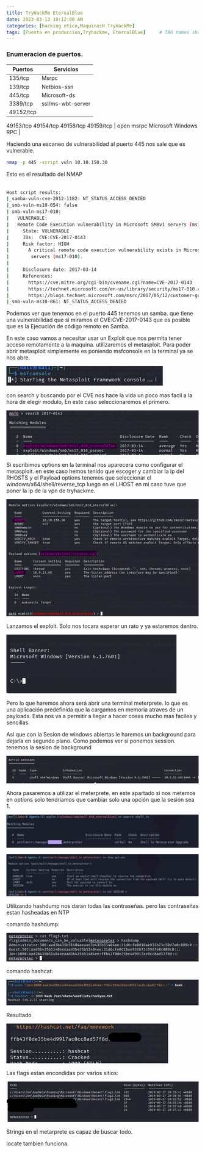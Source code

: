 ```yaml
---
title: TryHackMe EternalBlue
date: 2023-03-13 10:12:00 AM
categories: [hacking etico,MaquinasH TryHackMe]
tags: [Puesta en produccion,Tryhackme, EternalBlue]     # TAG names should always be lowercase
---
```


### Enumeracion de puertos.

| Puertos | Servicios |
| --- | --- |
| 135/tcp | Msrpc |
| 139/tcp | Netbios-ssn |
| 445/tcp | Microsoft-ds |
| 3389/tcp | ssl/ms-wbt-server |
| 49152/tcp 
49153/tcp 
49154/tcp
49158/tcp
49159/tcp  | open msrpc Microsoft Windows RPC |

Haciendo una escaneo de vulnerabilidad al puerto 445 nos sale que es vulnerable. 

```bash
nmap -p 445 -script vuln 10.10.150.30
```

Esto es el resultado del NMAP 

```bash

Host script results:
|_samba-vuln-cve-2012-1182: NT_STATUS_ACCESS_DENIED
|_smb-vuln-ms10-054: false
| smb-vuln-ms17-010: 
|   VULNERABLE:
|   Remote Code Execution vulnerability in Microsoft SMBv1 servers (ms17-010)
|     State: VULNERABLE
|     IDs:  CVE:CVE-2017-0143
|     Risk factor: HIGH
|       A critical remote code execution vulnerability exists in Microsoft SMBv1
|        servers (ms17-010).
|           
|     Disclosure date: 2017-03-14
|     References:
|       https://cve.mitre.org/cgi-bin/cvename.cgi?name=CVE-2017-0143
|       https://technet.microsoft.com/en-us/library/security/ms17-010.aspx
|_      https://blogs.technet.microsoft.com/msrc/2017/05/12/customer-guidance-for-wannacrypt-attacks/
|_smb-vuln-ms10-061: NT_STATUS_ACCESS_DENIED
```

Podemos ver que tenemos en el puerto 445 tenemos un samba. que tiene una vulnerabilidad que si miramos el CVE:CVE-2017-0143 que es posible que es la Ejecución de código remoto en Samba.

En este caso vamos a necesitar usar un Exploit que nos permita tener acceso remotamente a la maquina. utilizaremos el metasploit.  Para poder abrir metasploit simplemente es poniendo msfconsole en la terminal ya se nos abre. 

![Untitled](/assets/img/Maquina%20EternalBlue%2001ba2bba9a2943748df3874bb375569b/Untitled.png)

con search y buscando por el CVE nos hace la vida un poco mas facil a la hora de elegir modulo, En este caso seleccionaremos el primero.

![Untitled](/assets/img/Maquina%20EternalBlue%2001ba2bba9a2943748df3874bb375569b/Untitled%201.png)

Si escribimos options en la terminal nos aparecera como configurar el metasploit. en este caso hemos tenido que escoger y cambiar la ip del RHOSTS y el Payload options tenemos que seleccionar el windows/x64/shell/reverse_tcp luego en el LHOST en mi caso tuve que poner la ip de la vpn de tryhackme. 

![Untitled](/assets/img/Maquina%20EternalBlue%2001ba2bba9a2943748df3874bb375569b/Untitled%202.png)

Lanzamos el exploit.  Solo nos tocara esperar un rato y ya estaremos dentro.

![Untitled](/assets/img/Maquina%20EternalBlue%2001ba2bba9a2943748df3874bb375569b/Untitled%203.png)

Pero lo que haremos ahora será abrir una terminal meterprete. lo que es una aplicación predefinida que la cargamos en memoria atraves de un payloads. Esta nos va a permitir a llegar a hacer cosas mucho mas faciles y sencillas.

Asi que con la Sesion de windows abiertas le haremos un background para dejarla en segundo plano. Como podemos ver si ponemos session. tenemos la sesion de background 

![Untitled](/assets/img/Maquina%20EternalBlue%2001ba2bba9a2943748df3874bb375569b/Untitled%204.png)

Ahora pasaremos a utilizar el meterprete. en este apartado si nos metemos en options solo tendríamos que cambiar solo una opción que la sesión sea 1.

![Untitled](/assets/img/Maquina%20EternalBlue%2001ba2bba9a2943748df3874bb375569b/Untitled%205.png)

![Untitled](/assets/img/Maquina%20EternalBlue%2001ba2bba9a2943748df3874bb375569b/Untitled%206.png)

Utilizando hashdump nos daran todas las contraseñas. pero las contraseñas estan hasheadas en NTP 

comando hashdump:

![Untitled](/assets/img/Maquina%20EternalBlue%2001ba2bba9a2943748df3874bb375569b/Untitled%207.png)

comando hashcat:

![Untitled](/assets/img/Maquina%20EternalBlue%2001ba2bba9a2943748df3874bb375569b/Untitled%208.png)

Resultado

![Untitled](/assets/img/Maquina%20EternalBlue%2001ba2bba9a2943748df3874bb375569b/Untitled%209.png)

Las flags estan encondidas por varios sitios:

![Untitled](/assets/img/Maquina%20EternalBlue%2001ba2bba9a2943748df3874bb375569b/Untitled%2010.png)

Strings en el metarprete es capaz de buscar todo.

locate tambien funciona.